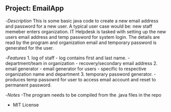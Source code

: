 ## Project: EmailApp

-*Description*
This is some basic java code to create a new email address and password for a new user. A typical user case would be: new staff memeber enters organization. IT Helpdesk is tasked with setting up the new users email address and temp password for system login. The details are read by the program and organization email and temporary password is generated for the user.

-*Features*
	1. log of staff
		- log contains first and last name.
		- department/team in organization
		- recovery/secondary email address
	2. email generator
		- email generator for users
		- specific to respective organization name and department
	3. temporary password generator.
		- produces temp passowrd for user to access email account and reset to permanent password.

-*Notes*
-The program needs to be compiled from the .java files in the repo

- MIT License 
